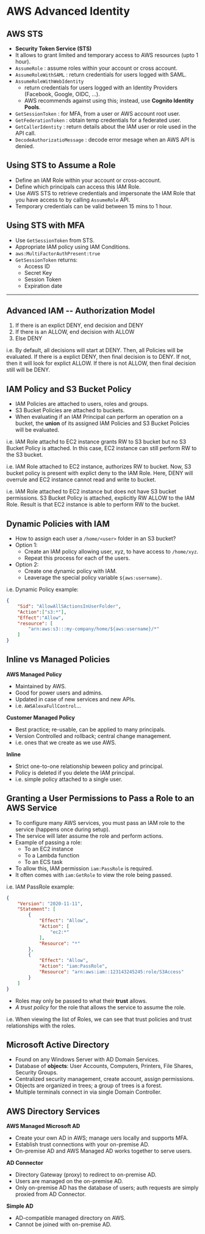 AWS Advanced Identity
=====================

AWS STS
-------

- **Security Token Service (STS)**
- It allows to grant limited and temporary access to AWS resources (upto
  1 hour).
- `AssumeRole` : assume roles within your account or cross account.
- `AssumeRoleWithSAML` : return credentials for users logged with SAML.
- `AssumeRoleWithWebIdentity`
    - return credentials for users logged with an Identity Providers (Facebook,
      Google, OIDC, ...).
    - AWS recommends against using this; instead, use **Cognito Identity Pools**.
- `GetSessionToken` : for MFA, from a user or AWS account root user.
- `GetFederationToken` : obtain temp credentials for a federated user.
- `GetCallerIdentity` : return details about the IAM user or role used in the
  API call.
- `DecodeAuthorizatioMessage` : decode error mesage when an AWS API is denied.

Using STS to Assume a Role
--------------------------

- Define an IAM Role within your account or cross-account.
- Define which principals can access this IAM Role.
- Use AWS STS to retrieve credentials and impersonate the IAM Role that you
  have access to by calling `AssumeRole` API.
- Temporary credentials can be valid between 15 mins to 1 hour.

Using STS with MFA
------------------

- Use `GetSessionToken` from STS.
- Appropriate IAM policy using IAM Conditions.
- `aws:MultiFactorAuthPresent:true`
- `GetSessionToken` returns:
    - Access ID
    - Secret Key
    - Session Token
    - Expiration date

---

Advanced IAM -- Authorization Model
-----------------------------------

1. If there is an explict DENY, end decision and DENY
2. If there is an ALLOW, end decision with ALLOW
3. Else DENY

i.e. By default, all decisions will start at DENY. Then, all Policies will be
evaluated. If there is a explict DENY, then final decision is to DENY. If not,
then it will look for explict ALLOW. If there is not ALLOW, then final decision
still will be DENY.

IAM Policy and S3 Bucket Policy
-------------------------------

- IAM Policies are attached to users, roles and groups.
- S3 Bucket Policies are attached to buckets.
- When evaluating if an IAM Principal can perform an operation on a bucket, the
  **union** of its assigned IAM Policies and S3 Bucket Policies will be
  evaluated.

i.e. IAM Role attachd to EC2 instance grants RW to S3 bucket but no S3 Bucket
Policy is attached. In this case, EC2 instance can still perform RW to the S3
bucket.

i.e. IAM Role attached to EC2 instance, authorizes RW to bucket. Now, S3 bucket
policy is present with explict deny to the IAM Role. Here, DENY will overrule
and EC2 instance cannot read and write to bucket.

i.e. IAM Role attached to EC2 instance but does not have S3 bucket permissions.
S3 Bucket Policy is attached, explicitly RW ALLOW to the IAM Role. Result is
that EC2 instance is able to perform RW to the bucket.

Dynamic Policies with IAM
-------------------------

- How to assign each user a `/home/<user>` folder in an S3 bucket?
- Option 1:
    - Create an IAM policy allowing user, xyz, to have access to `/home/xyz`.
    - Repeat this process for each of the users.
- Option 2:
    - Create one dynamic policy with IAM.
    - Leaverage the special policy variable `${aws:username}`.

i.e. Dynamic Policy example:

```json
{
    "Sid": "AllowAllSActionsInUserFolder",
    "Action":["s3:*"],
    "Effect":"Allow",
    "resource": [
        "arn:aws:s3:::my-company/home/${aws:username}/*"
    ]
}
```

Inline vs Managed Policies
--------------------------

**AWS Managed Policy**

- Maintained by AWS.
- Good for power users and admins.
- Updated in case of new services and new APIs.
- i.e. `AWSAlexaFullControl`...

**Customer Managed Policy**

- Best practice; re-usable, can be applied to many principals.
- Version Controlled and rollback; central change management.
- i.e. ones that we create as we use AWS.

**Inline**

- Strict one-to-one relationship beween policy and principal.
- Policy is deleted if you delete the IAM principal.
- i.e. simple policy attached to a single user.

Granting a User Permissions to Pass a Role to an AWS Service
------------------------------------------------------------

- To configure many AWS services, you must pass an IAM role to the service
  (happens once during setup).
- The service will later assume the role and perform actions.
- Example of passing a role:
    - To an EC2 instance
    - To a Lambda function
    - To an ECS task
- To allow this, IAM permission `iam:PassRole` is required.
- It often comes with `iam:GetRole` to view the role being passed.

i.e. IAM PassRole example:

```json
{
    "Version": "2020-11-11",
    "Statement": [
        {
            "Effect": "Allow",
            "Action": [
                "ec2:*"
            ],
            "Resource": "*"
        },
        {
            "Effect": "Allow",
            "Action": "iam:PassRole",
            "Resource": "arn:aws:iam::123143245245:role/S3Access"
        }
    ]
}
```

- Roles may only be passed to what their **trust** allows.
- _A trust policy_ for the role that allows the service to assume the role.

i.e. When viewing the list of Roles, we can see that trust policies and trust
relationships with the roles.

Microsoft Active Directory
--------------------------

- Found on any Windows Server with AD Domain Services.
- Database of **objects**: User Accounts, Computers, Printers, File Shares,
  Security Groups.
- Centralized security management, create account, assign permissions.
- Objects are organized in trees; a group of trees is a forest.
- Multiple terminals connect in via single Domain Controller.

AWS Directory Services
----------------------

**AWS Managed Microsoft AD**

- Create your own AD in AWS; manage uers locally and supports MFA.
- Establish trust connections with your on-premise AD.
- On-premise AD and AWS Managed AD works together to serve users.

**AD Connector**

- Directory Gateway (proxy) to redirect to on-premise AD.
- Users are managed on the on-premise AD.
- Only on-premise AD has the database of users; auth requests are simply
  proxied from AD Connector.

**Simple AD**

- AD-compatible managed directory on AWS.
- Cannot be joined with on-premise AD.


